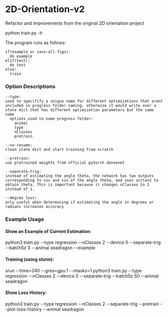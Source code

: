 # 2D-Orientation-v2
Refactor and improvements from the original 2D orientation project

python train.py -h

The program runs as follows:
  ```
  if(example or save-all-figs):
    do example
  elif(test):
    do test
  else:
    train
  ```
### Option Descriptions
```
--type: 
used to specifify a unique name for different optimizations that arent uncluded in progress folder naming, otherwize it would write over a state dict that has different optimization parameters but the same name
  options used to name progress folder:
    animal
    type
    nClasses
    pretrain
```
```
--no-resume: 
clean state dict and start training from scratch
```
```
--pretrain: 
use pretrained weights from official pytorch densenet
```
```
--separate-trig: 
instead of estimating the angle theta, the network has two outputs corresponding to cos and sin of the angle theta, and uses arctan2 to obtain theta. This is important because it changes nClasses to 2 instead of 1. 
```
```
--degree loss: 
only useful when determining if estimating the angle in degrees or radians increases accuracy
```

### Example Usage
#### Show an Example of Current Estimation: 
python3 train.py --type regression --nClasses 2 --device 0 --separate-trig --batchSz 3 --animal seadragon --example

#### Training (using slurm): 
srun --time=240 --gres=gpu:1 --ntasks=1 python3 train.py --type regression --nClasses 2 --device 0 --separate-trig --batchSz 50 --animal seadragon

#### Show Loss History: 
python3 train.py --type regression --nClasses 2 --separate-trig --pretrain --plot-loss-history --animal seadragon
